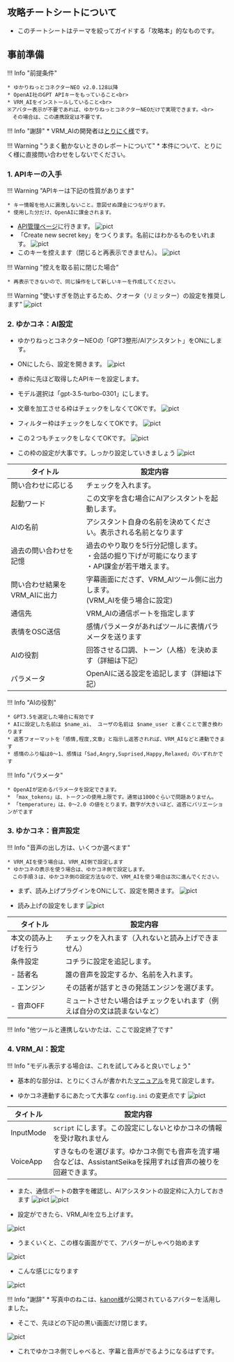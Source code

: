 ## 攻略チートシートについて

* このチートシートはテーマを絞ってガイドする「攻略本」的なものです。

## 事前準備

!!! Info "前提条件"

    * ゆかりねっとコネクターNEO v2.0.128以降
    * OpenAI社のGPT APIキーをもっていること<br>
    * VRM_AIをインストールしていること<br>
    ※アバター表示が不要であれば、ゆかりねっとコネクターNEOだけで実現できます。<br>
    　その場合は、この連携設定は不要です。

!!! Info "謝辞"
    * VRM_AIの開発者は[とりにく様](https://note.com/tori29umai/n/n81f3dd2343f3)です。

!!! Warning "うまく動かないときのレポートについて"
    * 本件について、とりにく様に直接問い合わせをしないでください。

### 1. APIキーの入手

!!! Warning "APIキーは下記の性質があります"

    * キー情報を他人に漏洩しないこと。意図せぬ課金につながります。
    * 使用した分だけ、OpenAIに課金されます。

* [API管理ページ](https://platform.openai.com/account/api-keys)に行きます。
![pict](./images/cs_aiassistant_p1.png)
* 「Create new secret key」をつくります。名前にはわかるものをいれます。
![pict](./images/cs_aiassistant_p2.png)
* このキーを控えます（閉じると再表示できません）。
![pict](./images/cs_aiassistant_p3.png)

!!! Warning "控えを取る前に閉じた場合"

    * 再表示できないので、同じ操作をして新しいキーを作成してください。
    
!!! Warning "使いすぎを防止するため、クオータ（リミッター）の設定を推奨します"
![pict](./images/cs_aiassistant_p4.png)

### 2. ゆかコネ：AI設定

* ゆかりねっとコネクターNEOの「GPT3整形/AIアシスタント」をONにします。
* ONにしたら、設定を開きます。
![pict](./images/cs_aiassistant_p5.png)

* 赤枠に先ほど取得したAPIキーを設定します。
* モデル選択は「gpt-3.5-turbo-0301」にします。
* 文章を加工させる枠はチェックをしなくてOKです。
![pict](./images/cs_aiassistant_p6.png)

* フィルター枠はチェックをしなくてOKです。
![pict](./images/cs_aiassistant_p7.png)

* この２つもチェックをしなくてOKです。
![pict](./images/cs_aiassistant_p8.png)

* この枠の設定が大事です。しっかり設定していきましょう
![pict](./images/cs_aiassistant_p9.png)

|タイトル          |設定内容                                         |
|------------------|------------------------------------------------|
|問い合わせに応じる|チェックを入れます。                            |
|起動ワード        |この文字を含む場合にAIアシスタントを起動します。|
|AIの名前          |アシスタント自身の名前を決めてください。表示される名前となります|
|過去の問い合わせを記憶|過去のやり取りを5行分記憶します。<br>・会話の掘り下げが可能になります<br>・API課金が若干増えます。|
|問い合わせ結果をVRM_AIに出力| 字幕画面にださず、VRM_AIツール側に出力します。<br>(VRM_AIを使う場合に設定)|
|通信先            |VRM_AIの通信ポートを指定します                 |
|表情をOSC送信     |感情パラメータがあればツールに表情パラメータを送ります|
|AIの役割          |回答させる口調、トーン（人格）を決めます（詳細は下記）|
|パラメータ        |OpenAIに送る設定を追記します（詳細は下記）|

!!! Info "AIの役割"

    * GPT3.5を選定した場合に有効です
    * AIに設定した名前は $name_ai、 ユーザの名前は $name_user と書くことで置き換わります
    * 返答フォーマットを「感情,程度,文章」と指示し返答されれば、VRM_AIなどと連動できます
    * 感情のふり幅は0～1、感情は「Sad,Angry,Suprised,Happy,Relaxed」のいずれかです

!!! Info "パラメータ"

    * OpenAIが定めるパラメータを設定できます。
    * 「max_tokens」は、トークンの使用上限です。通常は1000ぐらいで問題ありません。
    * 「temperature」は、0～2.0 の値をとります。数字が大きいほど、返答にバリエーションがでます

### 3. ゆかコネ：音声設定

!!! Info "音声の出し方は、いくつか選べます"

    * VRM_AIを使う場合は、VRM_AI側で設定します
    * ゆかコネの表示を使う場合は、ゆかコネ側で設定します。
    　この手順３は、ゆかコネ側の設定方法なので、VRM_AIを使う場合は次に進んでください。

* まず、読み上げプラグインをONにして、設定を開きます。
![pict](./images/cs_aiassistant_p10.png)

* 読み上げの設定をします
![pict](./images/cs_aiassistant_p11.png)

|タイトル          |設定内容                                         |
|------------------|------------------------------------------------|
|本文の読み上げを行う|チェックを入れます（入れないと読み上げできません） |
|条件設定         |コチラに設定を追記します。|
| - 話者名        |誰の音声を設定するか、名前を入れます。 |
| - エンジン      |その話者が話すときの発話エンジンを選びます。 |
| - 音声OFF       |ミュートさせたい場合はチェックをいれます（例えば自分の文は読まないなど） |

!!! Info "他ツールと連携しないかたは、ここで設定終了です"

### 4. VRM_AI：設定

!!! Info "モデル表示する場合は、これを試してみると良いでしょう"

* 基本的な部分は、とりにくさんが書かれた[マニュアル](https://discord.com/channels/539815056939024386/1095290750838771713/1097119217003806720)を見て設定します。

* ゆかコネ連動するにあたって大事な `config.ini` の変更点です
![pict](./images/cs_aiassistant_p12.png)

|タイトル          |設定内容                                         |
|------------------|------------------------------------------------|
|InputMode| `script` にします。この設定にしないとゆかコネの情報を受け取れません|
|VoiceApp| すきなものを選びます。ゆかコネ側でも音声を流す場合などは、AssistantSeikaを採用すれば音声の被りを回避できます。|

* また、通信ポートの数字を確認し、AIアシスタントの設定枠に入力しておきます
![pict](./images/cs_aiassistant_p13.png)
![pict](./images/cs_aiassistant_p14.png)

* 設定ができたら、VRM_AIを立ち上げます。

![pict](./images/cs_aiassistant_p15.png)

* うまくいくと、この様な画面がでて、アバターがしゃべり始めます

![pict](./images/cs_aiassistant_p16.png)

* こんな感じになります

![pict](./images/cs_aiassistant_p17.png)

!!! Info "謝辞"
    * 写真中のねこは、[kanon様](https://booth.pm/ja/items/4634543)が公開されているアバターを活用しました。

* そこで、先ほどの下記の黒い画面だけ閉じます。

![pict](./images/cs_aiassistant_p16.png)

* これでゆかコネ側でしゃべると、字幕と音声がでるようになるはずです。
